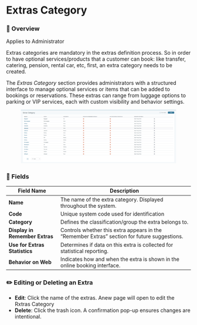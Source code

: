 # Extras Category

### 📌 Overview

Applies to Administrator

Extras categories are mandatory in the extras definition process. So in order to have optional services/products that a customer can book: like transfer, catering, pension, rental car, etc, first, an extra category needs to be created.

The _Extras Category_ section provides administrators with a structured interface to manage optional services or items that can be added to bookings or reservations. These extras can range from luggage options to parking or VIP services, each with custom visibility and behavior settings.

<figure><img src="../.gitbook/assets/image (1) (1) (1) (1) (1) (1) (1) (1) (1) (1) (1) (1) (1) (1) (1) (1) (1) (1) (1) (1) (1) (1) (1) (1) (1) (1) (1) (1).png" alt=""><figcaption></figcaption></figure>

### 📄 Fields&#x20;

| **Field Name**                 | **Description**                                                                              |
| ------------------------------ | -------------------------------------------------------------------------------------------- |
| **Name**                       | The name of the extra category. Displayed throughout the system.                             |
| **Code**                       | Unique system code used for identification                                                   |
| **Category**                   | Defines the classification/group the extra belongs to.                                       |
| **Display in Remember Extras** | Controls whether this extra appears in the “Remember Extras” section for future suggestions. |
| **Use for Extras Statistics**  | Determines if data on this extra is collected for statistical reporting.                     |
| **Behavior on Web**            | Indicates how and when the extra is shown in the online booking interface.                   |

### ✏️ Editing or Deleting an Extra

* **Edit**: Click the name of the extras. Anew page will open to edit the Rxtras Category
* **Delete**: Click the trash icon. A confirmation pop-up ensures changes are intentional.

### &#x20;<a href="#overview-setup---default-text" id="overview-setup---default-text"></a>
